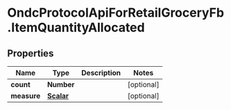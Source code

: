 # OndcProtocolApiForRetailGroceryFb.ItemQuantityAllocated

## Properties
Name | Type | Description | Notes
------------ | ------------- | ------------- | -------------
**count** | **Number** |  | [optional] 
**measure** | [**Scalar**](Scalar.md) |  | [optional] 
